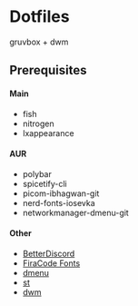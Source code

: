 # Dotfiles
gruvbox + dwm

## Prerequisites

#### Main
- fish
- nitrogen
- lxappearance

#### AUR
- polybar
- spicetify-cli
- picom-ibhagwan-git
- nerd-fonts-iosevka
- networkmanager-dmenu-git

#### Other
- [BetterDiscord](https://github.com/BetterDiscord/BetterDiscord/)
- [FiraCode Fonts](https://github.com/tonsky/FiraCode)
- [dmenu](https://github.com/ozpv/dmenu)
- [st](https://github.com/ozpv/st)
- [dwm](ttps://github.com/ozpv/dwm)
